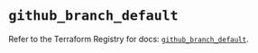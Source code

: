 # `github_branch_default`

Refer to the Terraform Registry for docs: [`github_branch_default`](https://registry.terraform.io/providers/integrations/github/6.7.5/docs/resources/branch_default).
